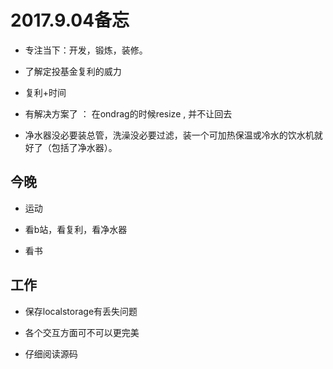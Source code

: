 
# 2017.9.04备忘

* 专注当下：开发，锻炼，装修。

* 了解定投基金复利的威力

* 复利+时间

* 有解决方案了 ： 在ondrag的时候resize  , 并不让回去

* 净水器没必要装总管，洗澡没必要过滤，装一个可加热保温或冷水的饮水机就好了（包括了净水器）。

## 今晚

* 运动

* 看b站，看复利，看净水器

* 看书

## 工作

* 保存localstorage有丢失问题

* 各个交互方面可不可以更完美

* 仔细阅读源码




 
